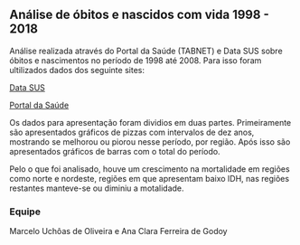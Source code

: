 ## Análise de óbitos e nascidos com vida 1998 - 2018



Análise realizada através do Portal da Saúde (TABNET) e Data SUS sobre óbitos e nascimentos no período de 1998 até 2008. Para isso foram ultilizados dados dos seguinte sites:

[Data SUS](https://datasus.saude.gov.br/nascidos-vivos-1994-a-2017/)

[Portal da Saúde](http://tabnet.datasus.gov.br/cgi/tabcgi.exe?sim/cnv/fet10uf.def<ul>)

Os dados para apresentação foram dividios em duas partes. 
Primeiramente são apresentados gráficos de pizzas com intervalos de dez anos, mostrando se melhorou ou piorou nesse período, por região.
Após isso são apresentados gráficos de barras com o total do período.

Pelo o que foi analisado, houve um crescimento na mortalidade em regiões como norte e nordeste, regiões em que apresentam baixo IDH, nas regiões restantes manteve-se ou diminiu a motalidade.

### Equipe

Marcelo Uchôas de Oliveira e Ana Clara Ferreira de Godoy
